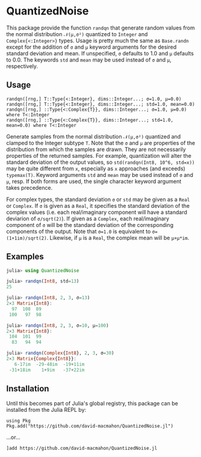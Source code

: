 # QuantizedNoise

This package provide the function `randqn` that generate random values from the
normal distribution `𝒩(μ,σ²)` quantized to `Integer` and `Complex{<:Integer>}`
types.  Usage is pretty much the same as `Base.randn` except for the addition of
`σ` and `µ` keyword arguments for the desired standard deviation and mean.  If
unspecified, `σ` defaults to 1.0 and `µ` defaults to 0.0.  The keywords `std`
and `mean` may be used instead of `σ` and `µ`, respectively.

## Usage

    randqn([rng,] T::Type{<:Integer}, dims::Integer...; σ=1.0, µ=0.0)
    randqn([rng,] T::Type{<:Integer}, dims::Integer...; std=1.0, mean=0.0)
    randqn([rng,] ::Type{<:Complex{T}}, dims::Integer...; σ=1.0, µ=0.0) where T<:Integer
    randqn([rng,] ::Type{<:Complex{T}}, dims::Integer...; std=1.0, mean=0.0) where T<:Integer

Generate samples from the normal distribution `𝒩(μ,σ²)` quantized and clamped
to the Integer subtype `T`.  Note that the `σ` and `μ` are properties of the
distribution from which the samples are drawn.  They are not necessarily
properties of the returned samples.  For example, quantization will alter the
standard deviation of the output values, so `std(randqn(Int8, 10^6, std=x))` may
be quite different from `x`, especially as `x` approaches (and exceeds)
`typemax(T)`.  Keyword arguments `std` and `mean` may be used instead of `σ` and
`μ`, resp.  If both forms are used, the single character keyword argument takes
precedence.

For complex types, the standard deviation `σ` or `std` may be given as a `Real`
or `Complex`.  If `σ` is given as a `Real`, it specifies the standard deviation
of the complex values (i.e. each real/imaginary component will have a standard
deviarion of `σ/sqrt(2)`). If given as a `Complex`, each real/imaginary
component of `σ` will be the standard deviation of the corresponding components
of the output.  Note that `σ=1.0` is equivalent to `σ=(1+1im)/sqrt(2)`.
Likewise, if `µ` is a `Real`, the complex mean will be `µ+µ*im`.

## Examples

```julia
julia> using QuantizedNoise

julia> randqn(Int8, std=13)
25

julia> randqn(Int8, 2, 3, σ=13)
2×3 Matrix{Int8}:
  97  108  89
 100   97  98

julia> randqn(Int8, 2, 3, σ=10, µ=100)
2×3 Matrix{Int8}:
 104  101  99
  83   94  94

julia> randqn(Complex{Int8}, 2, 3, σ=30)
2×3 Matrix{Complex{Int8}}:
   6-17im  -29-48im  -19+11im
 -31+18im    1+9im   -37+22im
```

## Installation

Until this becomes part of Julia's global registry, this package can be
installed from the Julia REPL by:

```
using Pkg
Pkg.add("https://github.com/david-macmahon/QuantizedNoise.jl")
```
...or...
```
]add https://github.com/david-macmahon/QuantizedNoise.jl
```
